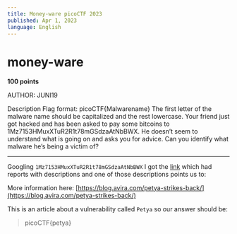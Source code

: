 ```yaml
---
title: Money-ware picoCTF 2023
published: Apr 1, 2023
language: English
---
```


# money-ware

**100 points**

AUTHOR: JUNI19

Description
Flag format: picoCTF{Malwarename}
The first letter of the malware name should be capitalized and the rest lowercase.
Your friend just got hacked and has been asked to pay some bitcoins to 1Mz7153HMuxXTuR2R1t78mGSdzaAtNbBWX. He doesn’t seem to understand what is going on and asks you for advice. Can you identify what malware he’s being a victim of?

---

Googling `1Mz7153HMuxXTuR2R1t78mGSdzaAtNbBWX` I got the [link](https://www.bitcoinabuse.com/reports/1Mz7153HMuxXTuR2R1t78mGSdzaAtNbBWX) which had reports with descriptions and one of those descriptions points us to:

More information here: [https://blog.avira.com/petya-strikes-back/](https://blog.avira.com/petya-strikes-back/)

This is an article about a vulnerability called `Petya` so our answer should be:

> picoCTF{petya}
